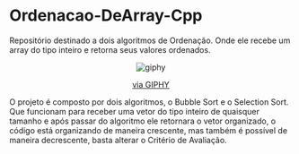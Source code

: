 # Ordenacao-DeArray-Cpp
Repositório destinado a dois algoritmos de Ordenação. Onde ele recebe um array do tipo inteiro e retorna seus valores ordenados.

<div align='center'>

![giphy](https://github.com/DevMarlonR/Ordenacao-DeArray-Cpp/assets/150947803/1e625566-7c78-42f4-a7db-9e1fa2fa1ac0)
<p><a href="https://giphy.com/gifs/svgator-play-lego-blocks-SIMKP4dNU5znPHWSVZ">via GIPHY</a></p>
</div>

O projeto é composto por dois algoritmos, o Bubble Sort e o Selection Sort. Que funcionam para receber uma vetor do tipo inteiro de quaisquer tamanho e após passar do algoritmo ele retornara o vetor organizado, o código está organizando de maneira crescente, mas também é possível de maneira decrescente, basta alterar o Critério de Avaliação.